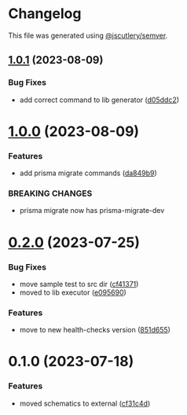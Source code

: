 # Changelog

This file was generated using [@jscutlery/semver](https://github.com/jscutlery/semver).

## [1.0.1](https://github.com/temarusanov/nx/compare/schematics-1.0.0...schematics-1.0.1) (2023-08-09)


### Bug Fixes

* add correct command to lib generator ([d05ddc2](https://github.com/temarusanov/nx/commit/d05ddc27d6a709289f8f49f5c08089060d11ff32))



# [1.0.0](https://github.com/temarusanov/nx/compare/schematics-0.2.0...schematics-1.0.0) (2023-08-09)


### Features

* add prisma migrate commands ([da849b9](https://github.com/temarusanov/nx/commit/da849b9df052ba47dd5082bff319faffcec2f0ed))


### BREAKING CHANGES

* prisma migrate now has prisma-migrate-dev



# [0.2.0](https://github.com/temarusanov/nx/compare/schematics-0.1.0...schematics-0.2.0) (2023-07-25)


### Bug Fixes

* move sample test to src dir ([cf41371](https://github.com/temarusanov/nx/commit/cf41371447da728be3736a6b1c516f0feee99e38))
* moved to lib executor ([e095690](https://github.com/temarusanov/nx/commit/e095690e64bca7d255cb441cbfc6813b1ed18e93))


### Features

* move to new health-checks version ([851d655](https://github.com/temarusanov/nx/commit/851d655a8676a5e708f849d08338394a14f60263))



# 0.1.0 (2023-07-18)


### Features

* moved schematics to external ([cf31c4d](https://github.com/temarusanov/nx/commit/cf31c4de10ffbc18f361e95cc0070c8cfbc5e5e3))
